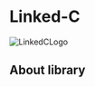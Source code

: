 # Linked-C
![LinkedCLogo](https://user-images.githubusercontent.com/68484397/211122675-ee41869c-db06-47c9-b53b-fc96d54f19e6.jpg)  

## About library  
